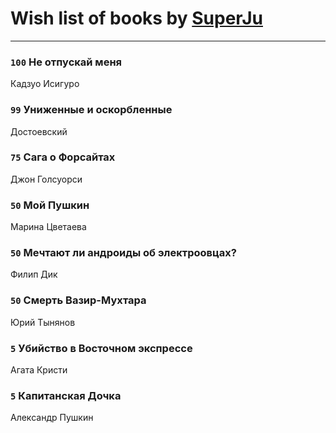# Wish list of books by [SuperJu](https://soundcloud.com/julia-lapan-741189633)
---

### `100` Не отпускай меня
Кадзуо Исигуро

### `99` Униженные и оскорбленные
Достоевский

### `75` Сага о Форсайтах
Джон Голсуорси

### `50` Мой Пушкин
Марина Цветаева

### `50` Мечтают ли андроиды об электроовцах?
Филип Дик

### `50` Смерть Вазир-Мухтара
Юрий Тынянов

### `5` Убийство в Восточном экспрессе
Агата Кристи

### `5` Капитанская Дочка
Александр Пушкин

